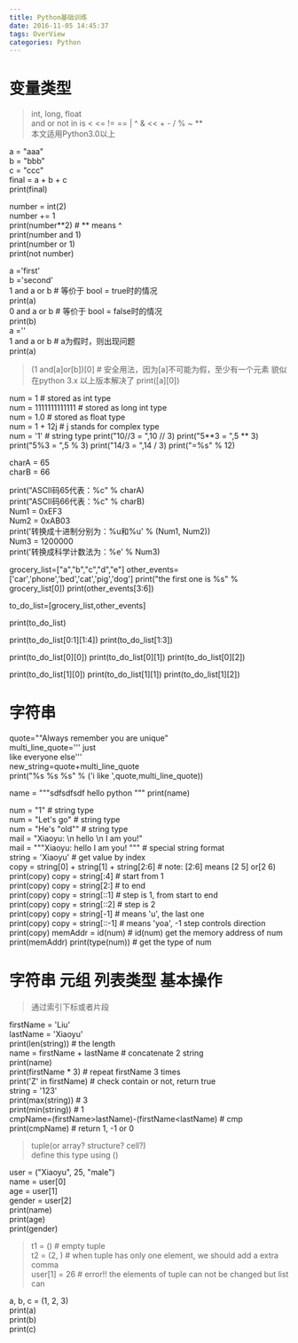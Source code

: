 ```yaml
---
title: Python基础训练
date: 2016-11-05 14:45:37  
tags: OverView  
categories: Python  
---
```

# 变量类型  
> int, long, float  
> and or not in is < <= != == | ^ & << + - / % ~ **  
> 本文适用Python3.0以上

a = "aaa"  
b = "bbb"  
c = "ccc"  
final = a + b + c  
print(final)  

number = int(2)   
number += 1  
print(number**2) # ** means ^   
print(number and 1)   
print(number or 1)   
print(not number)

<!--more-->

a ='first'  
b ='second'  
1 and a or b   # 等价于 bool = true时的情况  
print(a)  
0 and a or b   # 等价于 bool = false时的情况  
print(b)  
a =''  
1 and a or b   # a为假时，则出现问题  
print(a)  
> (1 and[a]or[b])[0] # 安全用法，因为[a]不可能为假，至少有一个元素 貌似在python 3.x 以上版本解决了
> print([a][0])  

num = 1   # stored as int type  
num = 1111111111111   # stored as long int type  
num = 1.0   # stored as float type  
num = 1 + 12j # j stands for complex type  
num = '1' # string type 
print("10//3 = ",10 // 3)
print("5**3 = ",5 ** 3)
print("5%3 = ",5 % 3)
print("14/3 = ",14 / 3)
print("=%s" % 12)

charA = 65  
charB = 66  

print("ASCII码65代表：%c" % charA)  
print("ASCII码66代表：%c" % charB)  
Num1 = 0xEF3  
Num2 = 0xAB03  
print('转换成十进制分别为：%u和%u' % (Num1, Num2))  
Num3 = 1200000  
print('转换成科学计数法为：%e' % Num3)  

grocery_list=["a","b","c","d","e"]
other_events=['car','phone','bed','cat','pig','dog']
print("the first one is %s" % grocery_list[0])
print(other_events[3:6])

to_do_list=[grocery_list,other_events]

print(to_do_list)

print(to_do_list[0:1][1:4])
print(to_do_list[1:3])

print(to_do_list[0][0])
print(to_do_list[0][1])
print(to_do_list[0][2])

print(to_do_list[1][0])
print(to_do_list[1][1])
print(to_do_list[1][2])

# 字符串  
quote="\"Always remember you are unique"  
multi_line_quote=''' just   
        like everyone else'''  
new_string=quote+multi_line_quote  
print("%s %s %s" % ('i like ',quote,multi_line_quote))  

name = """sdfsdfsdf
        hello
    python
"""
print(name)

num = "1" # string type  
num = "Let's go" # string type  
num = "He's \"old\"" # string type  
mail = "Xiaoyu: \n hello \n I am you!"  
mail = """Xiaoyu: 
    hello 
    I am you! 
    """ # special string format  
string = 'Xiaoyu' # get value by index  
copy = string[0] + string[1] + string[2:6] # note: [2:6] means [2 5] or[2 6) 
print(copy) 
copy = string[:4] # start from 1  
print(copy) 
copy = string[2:] # to end  
print(copy)
copy = string[::1] # step is 1, from start to end  
print(copy)
copy = string[::2] # step is 2  
print(copy)
copy = string[-1] # means 'u', the last one  
print(copy)
copy = string[::-1] # means 'yoa', -1 step controls direction 
print(copy) 
memAddr = id(num) # id(num) get the memory address of num 
print(memAddr) 
print(type(num)) # get the type of num 

# 字符串 元组 列表类型 基本操作    
> 通过索引下标或者片段 

firstName = 'Liu'  
lastName = 'Xiaoyu'  
print(len(string))  # the length  
name = firstName + lastName # concatenate 2 string  
print(name)  
print(firstName * 3)  # repeat firstName 3 times  
print('Z' in firstName) # check contain or not, return true    
string = '123'  
print(max(string)) # 3  
print(min(string)) # 1  
cmpName=(firstName>lastName)-(firstName<lastName) # cmp  
print(cmpName)  # return 1, -1 or 0   
> tuple(or array? structure? cell?)  
> define this type using ()  

user = ("Xiaoyu", 25, "male")  
name = user[0]   
age = user[1]    
gender = user[2]    
print(name)  
print(age)  
print(gender)  
> t1 = () # empty tuple  
> t2 = (2, ) # when tuple has only one element, we should add a extra comma  
> user[1] = 26 # error!! the elements of tuple can not be changed but list can  

a, b, c = (1, 2, 3)  
print(a)  
print(b)  
print(c)  
